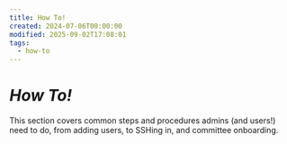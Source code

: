 ```yaml
---
title: How To!
created: 2024-07-06T00:00:00
modified: 2025-09-02T17:08:01
tags:
  - how-to
---
```


# *How To!*

This section covers common steps and procedures admins (and users!) need to do, from adding users, to SSHing in, and committee onboarding.
